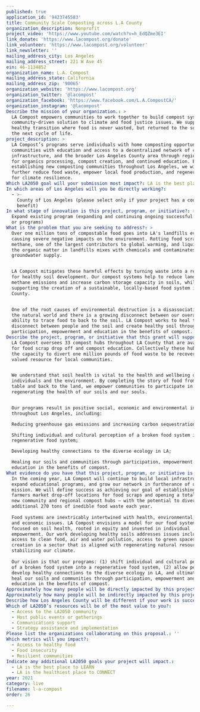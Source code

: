 ```yaml
---
published: true
application_id: '9423745583'
title: Community Scale Composting across L.A County
organization_description: Nonprofit
project_video: 'https://www.youtube.com/watch?v=h_EdQZme3EI'
link_donate: 'https://www.lacompost.org/donate'
link_volunteer: 'https://www.lacompost.org/volunteer'
link_newsletter: ''
mailing_address_city: Los Angeles
mailing_address_street: 221 W Ave 45
ein: 46-1134852
organization_name: L.A. Compost
mailing_address_state: California
mailing_address_zip: '90065'
organization_website: 'https://www.lacompost.org'
organization_twitter: '@lacompost'
organization_facebook: 'https://www.facebook.com/L.A.CompostCA/'
organization_instagram: '@lacompost'
Describe the mission of your organization.: >
  LA Compost empowers communities to work together to build compost systems as a
  community-driven solution to climate and food justice issues. We support a
  healthy transition where food is never wasted, but returned to the soil for
  the next cycle of life. 
project_description: >
  LA Compost’s programs serve individuals with home composting opportunities,
  communities with education and access to a decentralized network of composting
  infrastructure, and the broader Los Angeles County area through regional sites
  for organics processing, compost creation, and continued education. By
  establishing new composting communities throughout Los Angeles, we will
  further reduce food waste, empower local food production, and regenerate land
  for climate resilience.  
Which LA2050 goal will your submission most impact?: LA is the best place to LIVE
In which areas of Los Angeles will you be directly working?:
  - >-
    County of Los Angeles (please select only if your project has a countywide
    benefit)
In what stage of innovation is this project, program, or initiative?: >-
  Expand existing program (expanding and continuing ongoing successful projects
  or programs)
What is the problem that you are seeking to address?: >
  Over one million tons of compostable food goes into LA's landfills every year,
  causing severe negative impacts on the environment. Rotting food scraps emit
  methane, one of the largest contributors to global warming, and liquid from
  the organic matter in landfills mixes with chemicals and contaminates our
  groundwater supply. 


  LA Compost mitigates these harmful effects by turning waste into a resource
  for healthy soil development. Our compost systems help to reduce landfill
  methane emissions and increase carbon storage capacity in soils, while
  supporting the creation of a sustainable, locally-based food system in LA
  County. 


  One of the root causes of environmental destruction is a disassociation with
  the natural world and there is a growing disconnect between our overall
  ability to trace food to back to the soil. LA Compost works to heal the
  disconnect between people and the soil and create healthy soil through
  participation, empowerment and education in the benefits of compost.
Describe the project, program, or initiative that this grant will support to address the problem identified.: >
  LA Compost oversees 33 compost hubs throughout LA County that are available
  for food scrap drop off and compost education. Collectively these hubs have
  the capacity to divert one million pounds of food waste to be recovered as a
  valued resource for local communities. 


  We understand that soil health is vital to the health and wellbeing of
  individuals and the environment. By completing the story of food from farm to
  table and back to the land, we empower communities to participate in
  regenerating the health of our soils and our souls.


  Our programs result in positive social, economic and environmental impacts
  throughout Los Angeles, including:

  Reducing greenhouse gas emissions and increasing carbon sequestration; 

  Shifting individual and cultural perception of a broken food system into a
  regenerative food system; 

  Developing healthy connections to the diverse ecology in LA; 

  Healing our soils and communities through participation, empowerment and
  education in the benefits of compost.
What evidence do you have that this project, program, or initiative is or will be successful, and how will you define and measure success?: >
  In the coming year, LA Compost will continue to build local infrastructure,
  expand educational programs, and grow our network in furtherance of our
  mission. We will define success as achieving our goal of establishing four new
  farmers market drop-off locations for food scraps and opening a total of five
  new community and regional compost hubs – with the potential to divert an
  additional 270 tons of inedible food waste each year.
   
  Food systems are inextricably intertwined with health, environmental, social
  and economic issues. LA Compost envisions a model for our food systems that is
  focused on soil health, rooted in equity and invested in individual
  empowerment. Our work developing healthy soils addresses issues including
  access to clean food, air and water pollution, access to green spaces, and job
  creation in a sector that is aligned with regenerating natural resources and
  stabilizing our climate.
   
  Our vision is that our programs: (1) shift individual and cultural perception
  of a broken food system into a regenerative food system, (2) allow people to
  develop healthy connections to the diverse ecology in LA, and ultimately, (3)
  heal our soils and communities through participation, empowerment and
  education in the benefits of compost.
Approximately how many people will be directly impacted by this project, program, or initiative?: '4000'
Approximately how many people will be indirectly impacted by this project, program, or initiative?: '12000'
Describe how Los Angeles County will be different if your work is successful.: "LA Compost seeks to benefit local communities and the environment in the following ways:\n*\tNatural Solutions to Climate Change. Healthy soil removes excess carbon from the air and stores it in the ground.\n*\tWater Retention for Drought Tolerance. Compost acts as a natural sponge, storing water in the soil for plants to use when needed.\n*\tReducing Waste and Emissions at Landfills. Making food waste part of the solution to climate change as opposed to part of the problem is an enormous benefit to composting.\n*\tGrowing Healthy Food and building local resiliency. Compost supports local food production while providing green jobs, allowing people to support their communities through soil building and food growing.\n"
Which of LA2050’s resources will be of the most value to you?:
  - Access to the LA2050 community
  - Host public events or gatherings
  - Communications support
  - Strategy assistance and implementation
Please list the organizations collaborating on this proposal.: ''
Which metrics will you impact?:
  - Access to healthy food
  - Food insecurity
  - Resilient communities
Indicate any additional LA2050 goals your project will impact.:
  - LA is the best place to LEARN
  - LA is the healthiest place to CONNECT
year: 2021
category: live
filename: l-a-compost
order: 26

---
```

